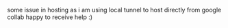 some issue in hosting as i am using local tunnel to host directly from
google collab happy to receive help :)
